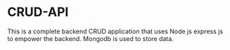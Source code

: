 # CRUD-API
This is a complete backend CRUD application that uses Node js express js to empower the backend. Mongodb is used to store data. 
